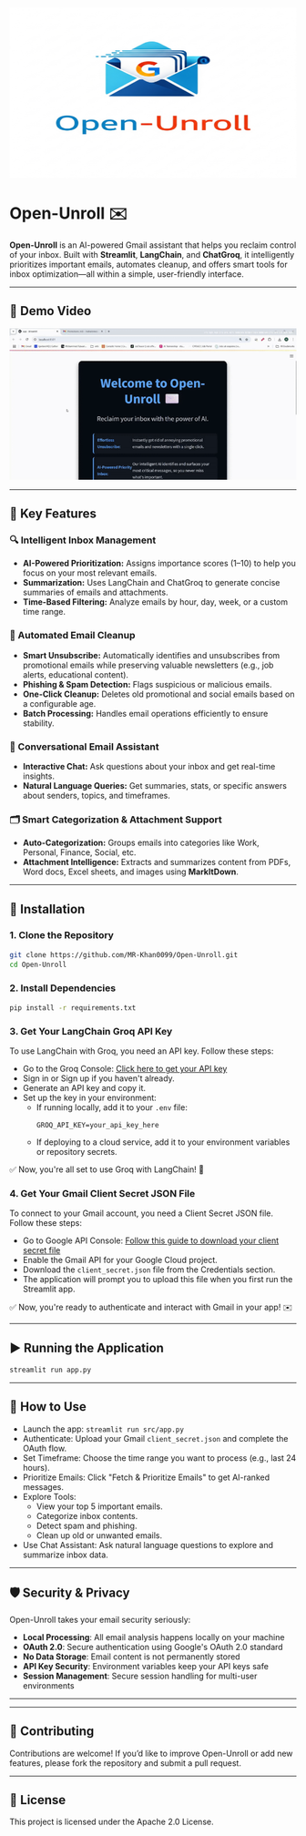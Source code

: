 <!-- Logo -->
<p align="center">
  <img src="assets/logo.png" alt="InboxHero Logo" width="600" height = "300">
</p>

# Open-Unroll ✉️

**Open-Unroll** is an AI-powered Gmail assistant that helps you reclaim control of your inbox. Built with **Streamlit**, **LangChain**, and **ChatGroq**, it intelligently prioritizes important emails, automates cleanup, and offers smart tools for inbox optimization—all within a simple, user-friendly interface.

---

## 🎥 Demo Video

<!-- Watch the app in action: [demo.mp4](assets/demo.mp4) Replace with actual link -->
<p align="center">
  <img src="assets/demo.gif" alt="alt text" />
</p>



---

## 🚀 Key Features

### 🔍 Intelligent Inbox Management
- **AI-Powered Prioritization:** Assigns importance scores (1–10) to help you focus on your most relevant emails.
- **Summarization:** Uses LangChain and ChatGroq to generate concise summaries of emails and attachments.
- **Time-Based Filtering:** Analyze emails by hour, day, week, or a custom time range.

### 🧹 Automated Email Cleanup
- **Smart Unsubscribe:** Automatically identifies and unsubscribes from promotional emails while preserving valuable newsletters (e.g., job alerts, educational content).
- **Phishing & Spam Detection:** Flags suspicious or malicious emails.
- **One-Click Cleanup:** Deletes old promotional and social emails based on a configurable age.
- **Batch Processing:** Handles email operations efficiently to ensure stability.

### 💬 Conversational Email Assistant
- **Interactive Chat:** Ask questions about your inbox and get real-time insights.
- **Natural Language Queries:** Get summaries, stats, or specific answers about senders, topics, and timeframes.

### 🗂️ Smart Categorization & Attachment Support
- **Auto-Categorization:** Groups emails into categories like Work, Personal, Finance, Social, etc.
- **Attachment Intelligence:** Extracts and summarizes content from PDFs, Word docs, Excel sheets, and images using **MarkItDown**.

---

## 🔧 Installation

### 1. Clone the Repository
```bash
git clone https://github.com/MR-Khan0099/Open-Unroll.git
cd Open-Unroll
```

### 2. Install Dependencies
```bash
pip install -r requirements.txt
```

### 3. Get Your LangChain Groq API Key
To use LangChain with Groq, you need an API key. Follow these steps:
- Go to the Groq Console: [Click here to get your API key](https://console.groq.com/playground)
- Sign in or Sign up if you haven't already.
- Generate an API key and copy it.
- Set up the key in your environment:
  - If running locally, add it to your `.env` file:
    ```env
    GROQ_API_KEY=your_api_key_here
    ```
  - If deploying to a cloud service, add it to your environment variables or repository secrets.

✅ Now, you're all set to use Groq with LangChain! 🚀

### 4. Get Your Gmail Client Secret JSON File
To connect to your Gmail account, you need a Client Secret JSON file. Follow these steps:
- Go to Google API Console: [Follow this guide to download your client secret file](https://stackoverflow.com/questions/52200589/where-to-download-your-client-secret-file-json-file)
- Enable the Gmail API for your Google Cloud project.
- Download the `client_secret.json` file from the Credentials section.
- The application will prompt you to upload this file when you first run the Streamlit app.

✅ Now, you're ready to authenticate and interact with Gmail in your app! ✉️

---

## ▶️ Running the Application
```bash
streamlit run app.py
```

----

## 🎯 How to Use

- Launch the app: `streamlit run src/app.py`
- Authenticate: Upload your Gmail `client_secret.json` and complete the OAuth flow.
- Set Timeframe: Choose the time range you want to process (e.g., last 24 hours).
- Prioritize Emails: Click "Fetch & Prioritize Emails" to get AI-ranked messages.
- Explore Tools:
   - View your top 5 important emails.
   - Categorize inbox contents.
   - Detect spam and phishing.
   - Clean up old or unwanted emails.
- Use Chat Assistant: Ask natural language questions to explore and summarize inbox data.



---


## 🛡️ Security & Privacy

Open-Unroll takes your email security seriously:

- **Local Processing**: All email analysis happens locally on your machine
- **OAuth 2.0**: Secure authentication using Google's OAuth 2.0 standard
- **No Data Storage**: Email content is not permanently stored
- **API Key Security**: Environment variables keep your API keys safe
- **Session Management**: Secure session handling for multi-user environments

---

---

## 🤝 Contributing
Contributions are welcome! If you’d like to improve Open-Unroll or add new features, please fork the repository and submit a pull request.

---

## 📄 License
This project is licensed under the Apache 2.0 License.

